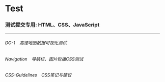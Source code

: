 # Test
### 测试提交专用: HTML、CSS、JavaScript
---
###### DG-1　高德地图数据可视化测试<br>
###### Navigation　导航栏、图片轮播CSS测试<br>
###### CSS-Guidelines　CSS笔记与建议<br>

